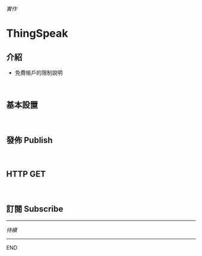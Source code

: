 *實作*

# ThingSpeak

## 介紹

- 免費帳戶的限制說明
  
</br>

## 基本設置

</br>

## 發佈 Publish

</br>

## HTTP GET

</br>

## 訂閱 Subscribe

---

*待續*

---

END